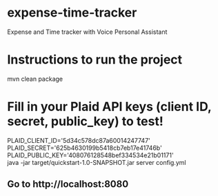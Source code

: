 # expense-time-tracker
Expense and Time tracker with Voice Personal Assistant

# Instructions to run the project
mvn clean package
# Fill in your Plaid API keys (client ID, secret, public_key) to test!
PLAID_CLIENT_ID='5d34c578dc87a60014247747' \
PLAID_SECRET='625b4630199b5418cb7eb17e41746b' \
PLAID_PUBLIC_KEY='408076128548bef334534e21b01171' \
java -jar target/quickstart-1.0-SNAPSHOT.jar server config.yml
## Go to http://localhost:8080
